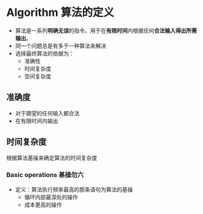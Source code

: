 # Algorithm 算法的定义
- 算法是一系列**明确无误**的指令，用于在**有限时间**内根据任何**合法输入得出所需输出**。
- 同一个问题总是有多于一种算法来解决
- 选择最终算法的依据为：
	- 准确性
	- 时间复杂度
	- 空间复杂度
## 准确度
- 对于期望的任何输入都合法
- 在有限时间内输出
## 时间复杂度
根据算法基操来确定算法的时间复杂度
### Basic operations 基操勿六
- 定义：算法执行频率最高的那条语句为算法的基操
	- 循环内部最深处的操作
	- 成本更高的操作